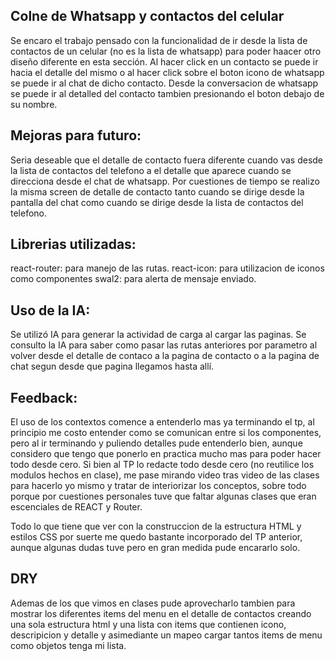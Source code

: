 ## Colne de Whatsapp y contactos del celular

Se encaro el trabajo pensado con la funcionalidad de ir desde la lista de contactos de un celular (no es la lista de whatsapp) para poder haacer otro diseño diferente en esta sección.
Al hacer click en un contacto se puede ir hacia el detalle del mismo o al hacer click sobre el boton icono de whatsapp se puede ir al chat de dicho contacto.
Desde la conversacion de whatsapp se puede ir al detalled del contacto tambien presionando el boton debajo de su nombre.

## Mejoras para futuro:
Seria deseable que el detalle de contacto fuera diferente cuando vas desde la lista de contactos del telefono a el detalle que aparece cuando se direcciona desde el chat de whatsapp.
Por cuestiones de tiempo se realizo la misma screen de detalle de contacto tanto cuando se dirige desde la pantalla del chat como cuando se dirige desde la lista de contactos del telefono.

## Librerias utilizadas:
react-router: para manejo de las rutas.
react-icon: para utilizacion de iconos como componentes
swal2: para alerta de mensaje enviado.

## Uso de la IA:

Se utilizó IA para generar la actividad de carga al cargar las paginas.
Se consulto la IA para saber como pasar las rutas anteriores por parametro al volver desde el detalle de contaco a la pagina de contacto o a la pagina de chat segun desde que pagina llegamos hasta allí.

## Feedback:

El uso de los contextos comence a entenderlo mas ya terminando el tp, al principio me costo entender como se comunican entre si los componentes, pero al ir terminando y puliendo detalles pude entenderlo bien, aunque considero que tengo que ponerlo en practica mucho mas para poder hacer todo desde cero. Si bien al TP lo redacte todo desde cero (no reutilice los modulos hechos en clase), me pase mirando video tras video de las clases para hacerlo yo mismo y tratar de interiorizar los conceptos, sobre todo porque por cuestiones personales tuve que faltar algunas clases que eran escenciales de REACT y Router.

Todo lo que tiene que ver con la construccion de la estructura HTML y estilos CSS por suerte me quedo bastante incorporado del TP anterior, aunque algunas dudas tuve pero en gran medida pude encararlo solo.

## DRY

Ademas de los que vimos en clases pude aprovecharlo tambien para mostrar los diferentes items del menu en el detalle de contactos creando una sola estructura html y una lista con items que contienen icono, descripicion y detalle y asimediante un mapeo cargar tantos items de menu como objetos tenga mi lista.



